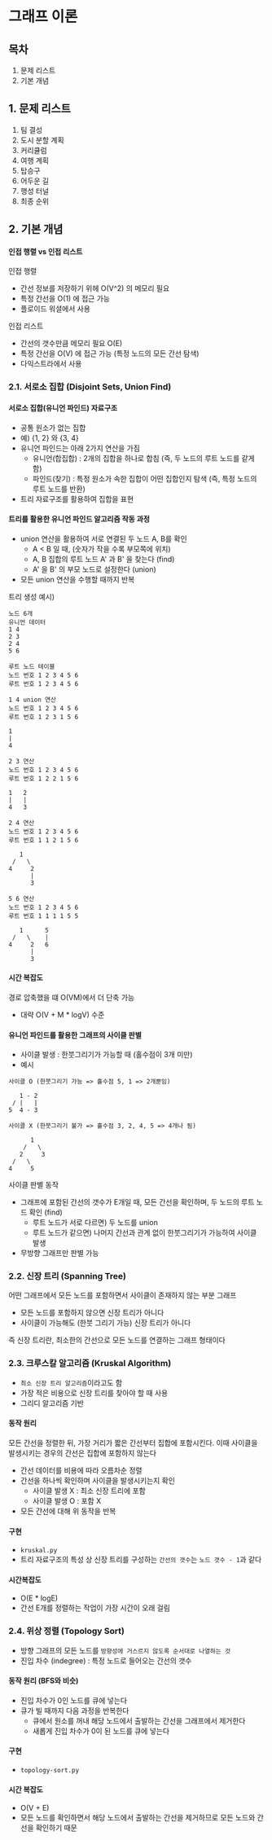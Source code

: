 # 그래프 이론

## 목차

1. 문제 리스트
2. 기본 개념

## 1. 문제 리스트

1. 팀 결성
2. 도시 분할 계획
3. 커리큘럼
4. 여행 계획
5. 탑승구
6. 어두운 길
7. 행성 터널
8. 최종 순위

## 2. 기본 개념

#### 인접 행렬 vs 인접 리스트

인접 행렬

- 간선 정보를 저장하기 위헤 O(V^2) 의 메모리 필요
- 특정 간선을 O(1) 에 접근 가능
- 플로이드 워셜에서 사용

인접 리스트

- 간선의 갯수만큼 메모리 필요 O(E)
- 특정 간선을 O(V) 에 접근 가능 (특정 노드의 모든 간선 탐색)
- 다익스트라에서 사용

### 2.1. 서로소 집합 (Disjoint Sets, Union Find)

#### 서로소 집합(유니언 파인드) 자료구조

- 공통 원소가 없는 집합
- 예) {1, 2} 와 {3, 4}
- 유니언 파인드는 아래 2가지 연산을 가짐
  - 유니언(합집합) : 2개의 집합을 하나로 합침 (즉, 두 노드의 루트 노드를 같게 함)
  - 파인드(찾기) : 특정 원소가 속한 집합이 어떤 집합인지 탐색 (즉, 특정 노드의 루트 노드를 반환)
- 트리 자료구조를 활용하여 집합을 표현

#### 트리를 활용한 유니언 파인드 알고리즘 작동 과정

- union 연산을 활용하여 서로 연결된 두 노드 A, B를 확인
  - A < B 일 때, (숫자가 작을 수록 부모쪽에 위치)
  - A, B 집합의 루트 노드 A' 과 B' 을 찾는다 (find)
  - A' 을 B' 의 부모 노드로 설정한다 (union)
- 모든 union 연산을 수행할 때까지 반복

트리 생성 예시)

```
노드 6개
유니언 데이터
1 4
2 3
2 4
5 6

루트 노드 테이블
노드 번호 1 2 3 4 5 6
루트 번호 1 2 3 4 5 6

1 4 union 연산
노드 번호 1 2 3 4 5 6
루트 번호 1 2 3 1 5 6

1
|
4

2 3 연산
노드 번호 1 2 3 4 5 6
루트 번호 1 2 2 1 5 6

1   2
|   |
4   3

2 4 연산
노드 번호 1 2 3 4 5 6
루트 번호 1 1 2 1 5 6

   1 
 /   \
4     2
      |
      3 

5 6 연산
노드 번호 1 2 3 4 5 6
루트 번호 1 1 1 1 5 5

   1      5
 /   \    |
4     2   6
      |
      3 
```

#### 시간 복잡도

경로 압축했을 떄 O(VM)에서 더 단축 가능

- 대략 O(V + M * logV) 수준

#### 유니언 파인드를 활용한 그래프의 사이클 판별

- 사이클 발생 : 한붓그리기가 가능할 때 (홀수점이 3개 미만)
- 예시

```
사이클 O (한붓그리기 가능 => 홀수점 5, 1 => 2개뿐임)

   1 - 2
 / |   |
5  4 - 3

사이클 X (한붓그리기 불가 => 홀수점 3, 2, 4, 5 => 4개나 됨)

      1
    /   \
   2     3
 /   \
4     5  
```

사이클 판별 동작

- 그래프에 포함된 간선의 갯수가 E개일 때, 모든 간선을 확인하며, 두 노드의 루트 노드 확인 (find)
  - 루트 노드가 서로 다르면) 두 노드를 union
  - 루트 노드가 같으면) 나머지 간선과 관계 없이 한붓그리기가 가능하여 사이클 발생
- 무방향 그래프만 판별 가능

### 2.2. 신장 트리 (Spanning Tree)

어떤 그래프에서 모든 노드를 포함하면서 사이클이 존재하지 않는 부분 그래프

- 모든 노드를 포함하지 않으면 신장 트리가 아니다
- 사이클이 가능해도 (한붓 그리기 가능) 신장 트리가 아니다

즉 신장 트리란, 최소한의 간선으로 모든 노드를 연결하는 그래프 형태이다

### 2.3. 크루스칼 알고리즘 (Kruskal Algorithm)

- `최소 신장 트리 알고리즘`이라고도 함
- 가장 적은 비용으로 신장 트리를 찾아야 할 때 사용
- 그리디 알고리즘 기반

#### 동작 원리

모든 간선을 정렬한 뒤, 가장 거리가 짧은 간선부터 집합에 포함시킨다. 이때 사이클을 발생시키는 경우의 간선은 집합에 포함하지 않는다

- 간선 데이터를 비용에 따라 오름차순 정렬
- 간선을 하나씩 확인하며 사이클을 발생시키는지 확인
  - 사이클 발생 X : 최소 신장 트리에 포함
  - 사이클 발생 O : 포함 X
- 모든 간선에 대해 위 동작을 반복

#### 구현

- `kruskal.py`
- 트리 자료구조의 특성 상 신장 트리를 구성하는 `간선의 갯수`는 `노드 갯수 - 1`과 같다

#### 시간복잡도

- O(E * logE)
- 간선 E개를 정렬하는 작업이 가장 시간이 오래 걸림

### 2.4. 위상 정렬 (Topology Sort)

- 방향 그래프의 모든 노드를 `방향성에 거스르지 않도록 순서대로 나열하는 것`
- 진입 차수 (indegree) : 특정 노드로 들어오는 간선의 갯수

#### 동작 원리 (BFS와 비슷)

- 진입 차수가 0인 노드를 큐에 넣는다
- 큐가 빌 때까지 다음 과정을 반복한다
  - 큐에서 원소를 꺼내 해당 노드에서 출발하는 간선을 그래프에서 제거한다
  - 새롭게 진입 차수가 0이 된 노드를 큐에 넣는다

#### 구현

- `topology-sort.py`

#### 시간 복잡도

- O(V + E)
- 모든 노드를 확인하면서 해당 노드에서 출발하는 간선을 제거하므로 모든 노드와 간선을 확인하기 때문